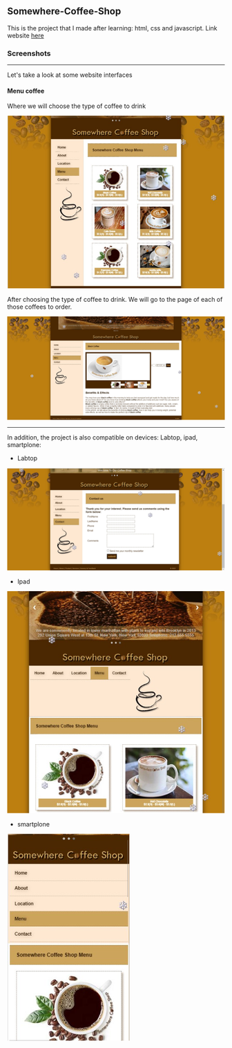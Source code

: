 ## Somewhere-Coffee-Shop

This is the project that I made after learning: html, css and javascript. Link website [here](https://uit-20521888.github.io/Somewhere-Coffee-Shop/)

### Screenshots
--------------------------------
Let's take a look at some website interfaces

#### Menu coffee
Where we will choose the type of coffee to drink

![img](./images-screen/menu.jpg)

After choosing the type of coffee to drink. We will go to the page of each of those coffees to order.

![img](./images-screen/order.jpg)

--------------------------------------------------------

In addition, the project is also compatible on devices: Labtop, ipad, smartplone:
- Labtop 

![img](./images-screen/labtop.jpg)

- Ipad

![img](./images-screen/ipad.jpg)

- smartplone

![img](./images-screen/smarphone.jpg)